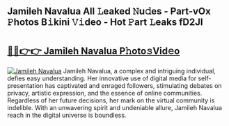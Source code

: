 ## Jamileh Navalua All 𝙻eaked 𝙽u𝚍es - Part-vOx 𝙿hotos B𝚒kini 𝚅𝚒deo - Hot 𝙿art 𝙻eaks fD2JI

# <h2><a href="http://ld1w3d.urlbe.top/?page=Jamileh+Navalua">🔗🔗👉👉 Jamileh Navalua P𝚑oto𝚜Vid𝚎o</a></h2>

[![Jamileh Navalua](https://i.imgur.com/eBuTRDB.gif)](http://ld1w3d.urlbe.top/?page=Jamileh+Navalua)
Jamileh Navalua, a complex and intriguing individual, defies easy understanding. Her innovative use of digital media for self-presentation has captivated and enraged followers, stimulating debates on privacy, artistic expression, and the essence of online communities. Regardless of her future decisions, her mark on the virtual community is indelible. With an unwavering spirit and undeniable allure, Jamileh Navalua reach in the digital universe is boundless.

